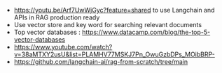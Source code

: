 - https://youtu.be/Arf7UwWjGyc?feature=shared to use Langchain and APIs in RAG production ready
- Use vector store and key word for searching relevant documents 
- Top vector databases : https://www.datacamp.com/blog/the-top-5-vector-databases
- https://www.youtube.com/watch?v=38aMTXY2usU&list=PLAMHV77MSKJ7Pn_OwuGzbDPs_MOibBRP-
- https://github.com/langchain-ai/rag-from-scratch/tree/main 
